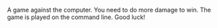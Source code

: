 A game against the computer. 
You need to do more damage to win. 
The game is played on the command line.
Good luck!
